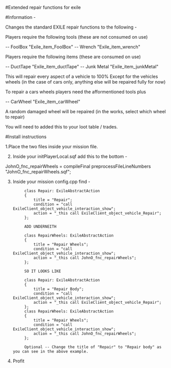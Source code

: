 #Extended repair functions for exile

#Information -

Changes the standard EXILE repair functions to the following -

Players require the following tools (these are not consumed on use)

-- FoolBox "Exile_item_FoolBox"
-- Wrench "Exile_item_wrench"

Players require the following items (these are consumed on use)

-- DuctTape "Exile_item_ductTape"
-- Junk Metal "Exile_item_junkMetal"

This will repair every aspect of a vehicle to 100% Except for the vehicles wheels (in the case of cars only, anything else will be repaired fully for now)

To repair a cars wheels players need the afformentioned tools plus

-- CarWheel "Exile_item_carWheel" 

A random damaged wheel will be repaired (in the works, select which wheel to repair)

You will need to added this to your loot table / trades.

#Install instructions

1.Place the two files inside your mission file.

2. Inside your initPlayerLocal.sqf add this to the bottom -

JohnO_fnc_repairWheels = compileFinal preprocessFileLineNumbers "JohnO_fnc_repairWheels.sqf";

3. Inside your mission config.cpp find -

			class Repair: ExileAbstractAction
			{
				title = "Repair";
				condition = "call ExileClient_object_vehicle_interaction_show";
				action = "_this call ExileClient_object_vehicle_Repair";
			};
			
			ADD UNDERNEITH
			
			class RepairWheels: ExileAbstractAction
			{
				title = "Repair Wheels";
				condition = "call ExileClient_object_vehicle_interaction_show";
				action = "_this call JohnO_fnc_repairWheels";
			};
			
			SO IT LOOKS LIKE
			
			class Repair: ExileAbstractAction
			{
				title = "Repair Body";
				condition = "call ExileClient_object_vehicle_interaction_show";
				action = "_this call ExileClient_object_vehicle_Repair";
			};
			class RepairWheels: ExileAbstractAction
			{
				title = "Repair Wheels";
				condition = "call ExileClient_object_vehicle_interaction_show";
				action = "_this call JohnO_fnc_repairWheels";
			};
			
			Optional -- Change the title of "Repair" to "Repair body" as you can see in the above example.
			
4. Profit